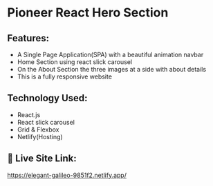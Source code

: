 # Pioneer React Hero Section
## Features:
* A Single Page Application(SPA) with a beautiful animation navbar
* Home Section using react slick carousel
* On the About Section the three images at a side with about details
* This is a fully responsive website

## Technology Used: 
* React.js
* React slick carousel
* Grid & Flexbox 
* Netlify(Hosting)

## 🔗 Live Site Link:
https://elegant-galileo-9851f2.netlify.app/